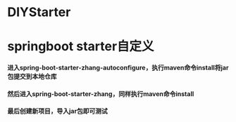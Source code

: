# DIYStarter
# springboot starter自定义
#### 进入spring-boot-starter-zhang-autoconfigure，执行maven命令install将jar包提交到本地仓库
#### 然后进入spring-boot-starter-zhang，同样执行maven命令install
#### 最后创建新项目，导入jar包即可测试
